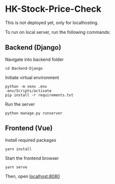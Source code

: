 # HK-Stock-Price-Check

This is not deployed yet, only for localhosting.

To run on local server, run the following commands:

## Backend (Django)

Navigate into backend folder

    cd Backend-Django

Initiate virtual environment

    python -m venv .env
    .env/Scripts/activate
    pip install -r requirements.txt

Run the server

    python manage.py runserver

## Frontend (Vue)

Install required packages

    yarn install

Start the frontend browser

    yarn serve

Then, open <localhost:8080>
